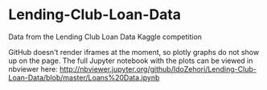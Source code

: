 # Lending-Club-Loan-Data
Data from the Lending Club Loan Data Kaggle competition

GitHub doesn't render iframes at the moment, so plotly graphs do not show up on the page.
The full Jupyter notebook with the plots can be viewed in nbviewer here:
http://nbviewer.jupyter.org/github/IdoZehori/Lending-Club-Loan-Data/blob/master/Loans%20Data.ipynb
